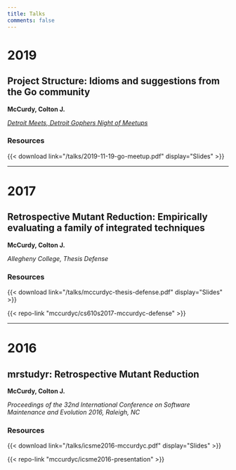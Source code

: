 ```yaml
---
title: Talks
comments: false
---
```


# 2019

## Project Structure: Idioms and suggestions from the Go community

**McCurdy, Colton J.**

_[Detroit Meets, Detroit Gophers Night of Meetups](https://www.meetup.com/Detroit-Meets/events/266231171/)_

### Resources

{{< download link="/talks/2019-11-19-go-meetup.pdf" display="Slides" >}}

---

# 2017

## Retrospective Mutant Reduction: Empirically evaluating a family of integrated techniques

**McCurdy, Colton J.**

_Allegheny College, Thesis Defense_

### Resources

{{< download link="/talks/mccurdyc-thesis-defense.pdf" display="Slides" >}}

{{< repo-link "mccurdyc/cs610s2017-mccurdyc-defense" >}}

---

# 2016

## mrstudyr: Retrospective Mutant Reduction

**McCurdy, Colton J.**

_Proceedings of the 32nd International Conference on Software Maintenance and Evolution 2016, Raleigh, NC_

### Resources

{{< download link="/talks/icsme2016-mccurdyc.pdf" display="Slides" >}}

{{< repo-link "mccurdyc/icsme2016-presentation" >}}
